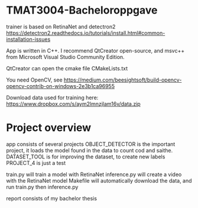 # TMAT3004-Bacheloroppgave

trainer is based on RetinaNet and detectron2 https://detectron2.readthedocs.io/tutorials/install.html#common-installation-issues

App is written in C++. I recommend QtCreator open-source, and msvc++ from Microsoft Visual Studio Community Edition.

QtCreator can open the cmake file CMakeLists.txt

You need OpenCV, see https://medium.com/beesightsoft/build-opencv-opencv-contrib-on-windows-2e3b1ca96955 

Download data used for training here: https://www.dropbox.com/s/aym2lmnzjlam16v/data.zip

# Project overview

app consists of several projects
OBJECT_DETECTOR is the important project, it loads the model found in the data to count cod and saithe.
DATASET_TOOL is for improving the dataset, to create new labels
PROJECT_4 is just a test

train.py will train a model with RetinaNet
inference.py will create a video with the RetinaNet model
Makefile will automatically download the data, and run train.py then inference.py

report consists of my bachelor thesis
